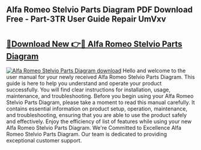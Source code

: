 ## Alfa Romeo Stelvio Parts Diagram PDF Download Free - Part-3TR User Guide Repair UmVxv

# <h2><a href="http://dftgwlm.blite.top/?on=Alfa+Romeo+Stelvio+Parts+Diagram">🔗Download New 👉🔴 Alfa Romeo Stelvio Parts Diagram</a></h2>

[![Alfa Romeo Stelvio Parts Diagram download](https://i.imgur.com/lujVjoI.png)](http://dftgwlm.blite.top/?on=Alfa+Romeo+Stelvio+Parts+Diagram)
Hello and welcome to the user manual for your newly received Alfa Romeo Stelvio Parts Diagram. This guide is here to help you understand and operate your product successfully. You will find clear instructions for installation, usage, maintenance, and troubleshooting. Before you begin using your Alfa Romeo Stelvio Parts Diagram, please take a moment to read this manual carefully. It contains essential information on product setup, operation, maintenance, and troubleshooting, ensuring that you are able to use the product safely and effectively. Enjoy the efficiency of list of features while using your new Alfa Romeo Stelvio Parts Diagram. We're Committed to Excellence Alfa Romeo Stelvio Parts Diagram. Our team is dedicated to providing exceptional customer support.
